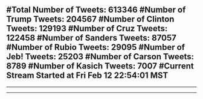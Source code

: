 #Total Number of Tweets: 613346 
#Number of Trump Tweets: 204567
#Number of Clinton Tweets: 129193
#Number of Cruz Tweets: 122458
#Number of Sanders Tweets: 87057
#Number of Rubio Tweets: 29095
#Number of Jeb! Tweets: 25203
#Number of Carson Tweets: 8789
#Number of Kasich Tweets: 7007
#Current Stream Started at Fri Feb 12 22:54:01 MST
---
---
---

